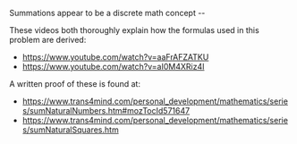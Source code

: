 Summations appear to be a discrete math concept -- 

These videos both thoroughly explain how the formulas used in this problem are derived:
- https://www.youtube.com/watch?v=aaFrAFZATKU
- https://www.youtube.com/watch?v=aI0M4XRiz4I

A written proof of these is found at:
- https://www.trans4mind.com/personal_development/mathematics/series/sumNaturalNumbers.htm#mozTocId571647
- https://www.trans4mind.com/personal_development/mathematics/series/sumNaturalSquares.htm
